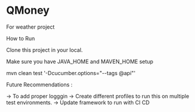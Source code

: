 # QMoney
For weather project

How to Run

Clone this project in your local.

Make sure you have JAVA_HOME and MAVEN_HOME setup 


mvn clean test '-Dcucumber.options="--tags @api"'

Future Recommendations :

 -> To add proper logggin
 -> Create different profiles to run this on multiple test environments.
 -> Update framework to run with CI CD
 
 
